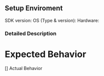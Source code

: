 ## Setup Enviroment 
SDK version: 
OS (Type & version): 
Hardware:

### Detailed Description

# Expected Behavior

[] Actual Behavior
